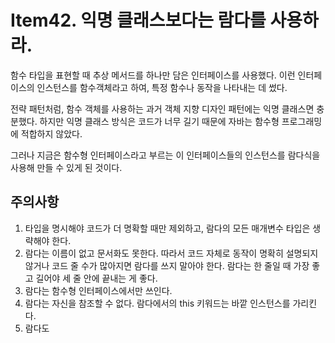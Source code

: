 # Item42. 익명 클래스보다는 람다를 사용하라.
함수 타입을 표현할 때 추상 메서드를 하나만 담은 인터페이스를 사용했다. 이런 인터페이스의 인스턴스를 함수객체라고 하여, 특정 함수나 동작을 나타내는 데 썼다.

전략 패턴처럼, 함수 객체를 사용하는 과거 객체 지향 디자인 패턴에는 익명 클래스면 충분했다. 하지만 익명 클래스 방식은 코드가 너무 길기 때문에 자바는 함수형 프로그래밍에 적합하지 않았다.

그러나 지금은 함수형 인터페이스라고 부르는 이 인터페이스들의 인스턴스를 람다식을 사용해 만들 수 있게 된 것이다.

## 주의사항
1. 타입을 명시해야 코드가 더 명확할 때만 제외하고, 람다의 모든 매개변수 타입은 생략해야 한다.
2. 람다는 이름이 없고 문서화도 못한다. 따라서 코드 자체로 동작이 명확히 설명되지 않거나 코드 줄 수가 많아지면 람다를 쓰지 말아야 한다. 람다는 한 줄일 때 가장 좋고 길어야 세 줄 안에 끝내는 게 좋다.
3. 람다는 함수형 인터페이스에서만 쓰인다.
4. 람다는 자신을 참조할 수 없다. 람다에서의 this 키워드는 바깥 인스턴스를 가리킨다.
5. 람다도 
